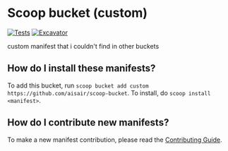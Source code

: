 # Scoop bucket (custom)

<!-- Uncomment the following line after replacing placeholders -->
[![Tests](https://github.com/aisair/scoop-bucket/actions/workflows/ci.yml/badge.svg)](https://github.com/aisair/scoop-bucket/actions/workflows/ci.yml) [![Excavator](https://github.com/aisair/scoop/actions/workflows/excavator.yml/badge.svg)](https://github.com/aisair/scoop/actions/workflows/excavator.yml)

custom manifest that i couldn't find in other buckets

How do I install these manifests?
---------------------------------

To add this bucket, run `scoop bucket add custom https://github.com/aisair/scoop-bucket`. To install, do `scoop install <manifest>`.

How do I contribute new manifests?
----------------------------------

To make a new manifest contribution, please read the [Contributing Guide](https://github.com/ScoopInstaller/.github/blob/main/.github/CONTRIBUTING.md).

